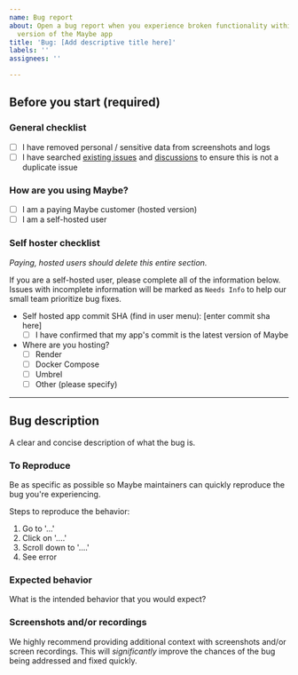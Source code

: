 ```yaml
---
name: Bug report
about: Open a bug report when you experience broken functionality within the latest
  version of the Maybe app
title: 'Bug: [Add descriptive title here]'
labels: ''
assignees: ''

---
```


## Before you start (required)

### General checklist

- [ ] I have removed personal / sensitive data from screenshots and logs
- [ ] I have searched [existing issues](https://github.com/maybe-finance/maybe/issues?q=is:issue) and [discussions](https://github.com/maybe-finance/maybe/discussions) to ensure this is not a duplicate issue
    
### How are you using Maybe?

- [ ] I am a paying Maybe customer (hosted version)
- [ ] I am a self-hosted user

### Self hoster checklist

_Paying, hosted users should delete this entire section._

If you are a self-hosted user, please complete all of the information below.  Issues with incomplete information will be marked as `Needs Info` to help our small team prioritize bug fixes.

- Self hosted app commit SHA (find in user menu): [enter commit sha here]
  - [ ] I have confirmed that my app's commit is the latest version of Maybe
- Where are you hosting?
  - [ ] Render
  - [ ] Docker Compose
  - [ ] Umbrel
  - [ ] Other (please specify)

---

## Bug description

A clear and concise description of what the bug is.

### To Reproduce

Be as specific as possible so Maybe maintainers can quickly reproduce the bug you're experiencing.

Steps to reproduce the behavior:

1. Go to '...'
2. Click on '....'
3. Scroll down to '....'
4. See error

### Expected behavior

What is the intended behavior that you would expect?

### Screenshots and/or recordings

We highly recommend providing additional context with screenshots and/or screen recordings.  This will _significantly_ improve the chances of the bug being addressed and fixed quickly.
